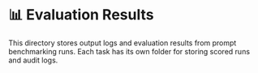 # 📊 Evaluation Results

This directory stores output logs and evaluation results from prompt benchmarking runs.
Each task has its own folder for storing scored runs and audit logs.